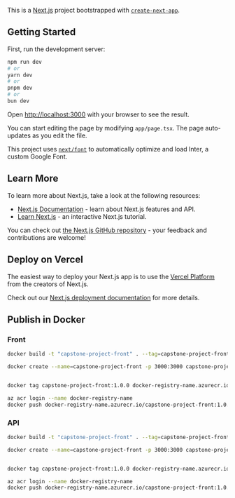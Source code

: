 This is a [Next.js](https://nextjs.org/) project bootstrapped with [`create-next-app`](https://github.com/vercel/next.js/tree/canary/packages/create-next-app).

## Getting Started

First, run the development server:

```bash
npm run dev
# or
yarn dev
# or
pnpm dev
# or
bun dev
```

Open [http://localhost:3000](http://localhost:3000) with your browser to see the result.

You can start editing the page by modifying `app/page.tsx`. The page auto-updates as you edit the file.

This project uses [`next/font`](https://nextjs.org/docs/basic-features/font-optimization) to automatically optimize and load Inter, a custom Google Font.

## Learn More

To learn more about Next.js, take a look at the following resources:

- [Next.js Documentation](https://nextjs.org/docs) - learn about Next.js features and API.
- [Learn Next.js](https://nextjs.org/learn) - an interactive Next.js tutorial.

You can check out [the Next.js GitHub repository](https://github.com/vercel/next.js/) - your feedback and contributions are welcome!

## Deploy on Vercel

The easiest way to deploy your Next.js app is to use the [Vercel Platform](https://vercel.com/new?utm_medium=default-template&filter=next.js&utm_source=create-next-app&utm_campaign=create-next-app-readme) from the creators of Next.js.

Check out our [Next.js deployment documentation](https://nextjs.org/docs/deployment) for more details.

## Publish in Docker

### Front

``` bash
docker build -t "capstone-project-front" . --tag=capstone-project-front:1.0.0
```

``` bash
docker create --name=capstone-project-front -p 3000:3000 capstone-project-front:1.0.0
```

``` bash

docker tag capstone-project-front:1.0.0 docker-registry-name.azurecr.io/capstone-project-front:1.0.0
```

``` bash
az acr login --name docker-registry-name
docker push docker-registry-name.azurecr.io/capstone-project-front:1.0.0
```


### API

``` bash
docker build -t "capstone-project-front" . --tag=capstone-project-front:1.0.0
```

``` bash
docker create --name=capstone-project-front -p 3000:3000 capstone-project-front:1.0.0
```

``` bash

docker tag capstone-project-front:1.0.0 docker-registry-name.azurecr.io/capstone-project-front:1.0.0
```

``` bash
az acr login --name docker-registry-name
docker push docker-registry-name.azurecr.io/capstone-project-front:1.0.0
```